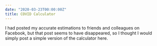 ```yaml
---
date: "2020-03-23T00:00:00Z"
title: COVID Calculator
---
```


I had posted my accurate estimations to friends and colleagues on Facebook, but
that post seems to have disappeared, so I thought I would simply post a simple
version of the calculator here.

<script src="https://cdnjs.cloudflare.com/ajax/libs/knockout/3.5.1/knockout-latest.js" integrity="sha256-6JV7sYKlBHsHvqCkn9IrEWFLGrmsW4KG/LIln0hljnM=" crossorigin="anonymous"></script>
